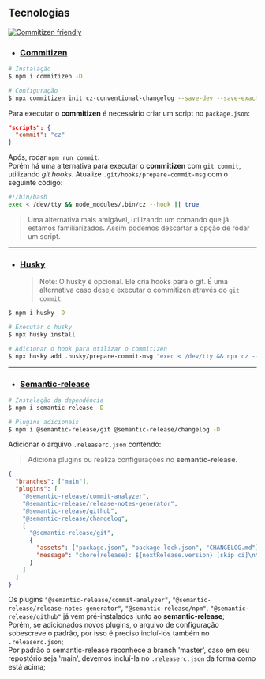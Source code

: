 ## Tecnologias

[![Commitizen friendly](https://img.shields.io/badge/commitizen-friendly-brightgreen.svg)](http://commitizen.github.io/cz-cli/)

- ### [Commitizen](http://commitizen.github.io/cz-cli/)

```sh
# Instalação
$ npm i commitizen -D

# Configuração
$ npx commitizen init cz-conventional-changelog --save-dev --save-exact
```

Para executar o **commitizen** é necessário criar um script no `package.json`:

```json
"scripts": {
  "commit": "cz"
}
```

Após, rodar `npm run commit`.  
Porém há uma alternativa para executar o **commitizen** com `git commit`, utilizando _git hooks_. Atualize `.git/hooks/prepare-commit-msg` com o seguinte código:

```sh
#!/bin/bash
exec < /dev/tty && node_modules/.bin/cz --hook || true
```

> Uma alternativa mais amigável, utilizando um comando que já estamos familiarizados. Assim podemos descartar a opção de rodar um script.

---

- ### [Husky](https://typicode.github.io/husky/#/)
  > Note: O husky é opcional. Ele cria hooks para o git. É uma alternativa caso deseje executar o commitizen através do `git commit`.

```sh
$ npm i husky -D

# Executar o husky
$ npx husky install

# Adicionar o hook para utilizar o commitizen
$ npx husky add .husky/prepare-commit-msg "exec < /dev/tty && npx cz --hook || true"
```

---

- ### [Semantic-release]()

```sh
# Instalação da dependência
$ npm i semantic-release -D

# Plugins adicionais
$ npm i @semantic-release/git @semantic-release/changelog -D
```

Adicionar o arquivo `.releaserc.json` contendo:

> Adiciona plugins ou realiza configurações no **semantic-release**.

```json
{
  "branches": ["main"],
  "plugins": [
    "@semantic-release/commit-analyzer",
    "@semantic-release/release-notes-generator",
    "@semantic-release/github",
    "@semantic-release/changelog",
    [
      "@semantic-release/git",
      {
        "assets": ["package.json", "package-lock.json", "CHANGELOG.md"],
        "message": "chore(release): ${nextRelease.version} [skip ci]\n\n${nextRelease.notes}"
      }
    ]
  ]
}
```

Os plugins `"@semantic-release/commit-analyzer"`, `"@semantic-release/release-notes-generator"`, `"@semantic-release/npm"`, `"@semantic-release/github"` já vem pré-instalados junto ao **semantic-release**;  
Porém, se adicionados novos plugins, o arquivo de configuração sobescreve o padrão, por isso é preciso incluí-los também no `.releaserc.json`;  
Por padrão o semantic-release reconhece a branch 'master', caso em seu repostório seja 'main', devemos incluí-la no `.releaserc.json` da forma como está acima;
